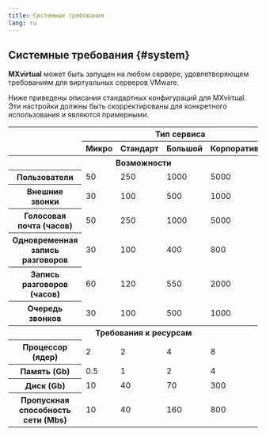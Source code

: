 ```yaml
---
title: Системные требования
lang: ru
---
```

## Системные требования {#system}

**MXvirtual** может быть запущен на любом сервере, удовлетворяющем требованиям для виртуальных серверов VMware.

Ниже приведены описания стандартных конфигураций для MXvirtual. Эти настройки должны быть скорректированы для конкретного использования и являются примерными.

<table>
<thead>
<tr><th rowspan="2"></th><th colspan="4">Тип сервиса</th></tr>
<tr><th>Микро</th><th>Стандарт</th><th>Большой</th><th>Корпоративный</th></tr>
</thead>
<tbody>
<tr><th colspan="5">Возможности</th></tr>
<tr><th>Пользователи</th><td>50</td><td>250</td><td>1000</td><td>5000</td></tr>
<tr><th>Внешние звонки</th><td>30</td><td>100</td><td>500</td><td>1000</td></tr>
<tr><th>Голосовая почта (часов)</th><td>50</td><td>250</td><td>1000</td><td>5000</td></tr>
<tr><th>Одновременная запись разговоров</th><td>30</td><td>100</td><td>400</td><td>800</td></tr>
<tr><th>Запись разговоров (часов)</th><td>60</td><td>120</td><td>550</td><td>2000</td></tr>
<tr><th>Очередь звонков</th><td>30</td><td>100</td><td>500</td><td>1000</td></tr>
<tr><th colspan="5">Требования к ресурсам</th></tr>
<tr><th>Процессор (ядер)</th><td>2</td><td>2</td><td>4</td><td>8</td></tr>
<tr><th>Память (Gb)</th><td>0.5</td><td>1</td><td>2</td><td>4</td></tr>
<tr><th>Диск (Gb)</th><td>10</td><td>40</td><td>70</td><td>300</td></tr>
<tr><th>Пропускная способность сети (Mbs)</th><td>10</td><td>40</td><td>160</td><td>800</td></tr>
</tbody>
</table>